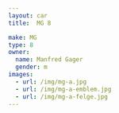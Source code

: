 ```yaml
---
layout: car
title:  MG 8

make: MG
type: 8
owner:
  name: Manfred Gager
  gender: m
images:
  - url: /img/mg-a.jpg
  - url: /img/mg-a-emblem.jpg
  - url: /img/mg-a-felge.jpg
---
```

